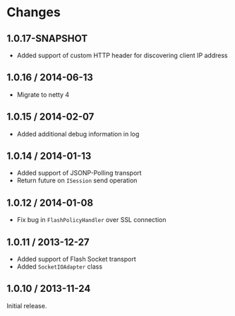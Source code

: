 Changes
=======================

1.0.17-SNAPSHOT
-----------------------
* Added support of custom HTTP header for discovering client IP address

1.0.16 / 2014-06-13
-----------------------
* Migrate to netty 4

1.0.15 / 2014-02-07
-----------------------
* Added additional debug information in log

1.0.14 / 2014-01-13
-----------------------

* Added support of JSONP-Polling transport
* Return future on `ISession` send operation

1.0.12 / 2014-01-08
-----------------------

* Fix bug in `FlashPolicyHandler` over SSL connection 

1.0.11 / 2013-12-27
-----------------------

* Added support of Flash Socket transport
* Added `SocketIOAdapter` class

1.0.10 / 2013-11-24
-----------------------

Initial release.